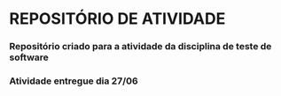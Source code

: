 # REPOSITÓRIO DE ATIVIDADE
### Repositório criado para a atividade da disciplina de teste de software
### Atividade entregue dia 27/06
